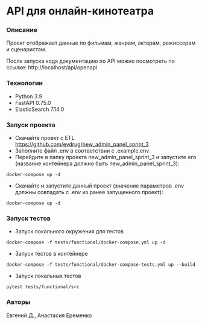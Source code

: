 # API для онлайн-кинотеатра

### Описание
Проект отображает данные по фильмам, жанрам, актерам, режиссерам и сценаристам.

После запуска кода документацию по API можно посмотреть по ссылке: http://localhost/api/openapi

### Технологии
- Python 3.9 
- FastAPI 0.75.0 
- ElasticSearch 7.14.0

### Запуск проекта
- Скачайте проект с ETL https://github.com/evdrug/new_admin_panel_sprint_3
- Заполните файл .env в соответствии с .example.env
- Перейдите в папку проекта new_admin_panel_sprint_3 и запустите его (название контейнера должно быть new_admin_panel_sprint_3):
```
docker-compose up -d
```
- Скачайте и запустите данный проект (значение параметров .env должны совпадать с .env из ранее запущенного проект):
```
docker-compose up -d
```
### Запуск тестов
- Запуск локального окружения для тестов
```
docker-compose -f tests/functional/docker-compose.yml up -d
```
- Запуск тестов в контейнере
```
docker-compose -f tests/functional/docker-compose-tests.yml up --build
```
- Запуск локальных тестов
```
pytest tests/functional/src
```
### Авторы
Евгений Д., Анастасия Еременко